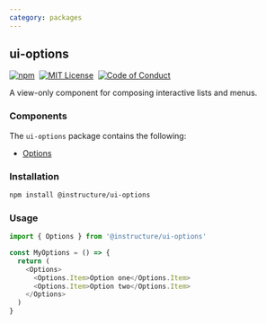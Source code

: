 ```yaml
---
category: packages
---
```


## ui-options

[![npm][npm]][npm-url]&nbsp;
[![MIT License][license-badge]][license]&nbsp;
[![Code of Conduct][coc-badge]][coc]

A view-only component for composing interactive lists and menus.

### Components

The `ui-options` package contains the following:

- [Options](#Options)

### Installation

```sh
npm install @instructure/ui-options
```

### Usage

```js
import { Options } from '@instructure/ui-options'

const MyOptions = () => {
  return (
    <Options>
      <Options.Item>Option one</Options.Item>
      <Options.Item>Option two</Options.Item>
    </Options>
  )
}
```

[npm]: https://img.shields.io/npm/v/@instructure/ui-options.svg
[npm-url]: https://npmjs.com/package/@instructure/ui-options
[license-badge]: https://img.shields.io/npm/l/instructure-ui.svg?style=flat-square
[license]: https://github.com/instructure/instructure-ui/blob/master/LICENSE
[coc-badge]: https://img.shields.io/badge/code%20of-conduct-ff69b4.svg?style=flat-square
[coc]: https://github.com/instructure/instructure-ui/blob/master/CODE_OF_CONDUCT.md
